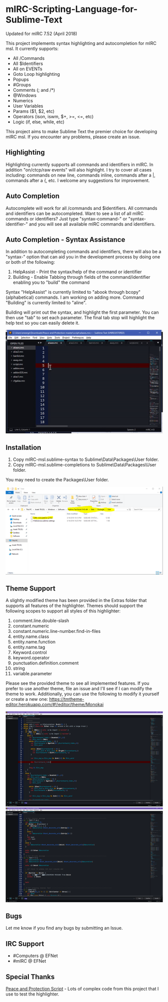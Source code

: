 # mIRC-Scripting-Language-for-Sublime-Text
Updated for mIRC 7.52 (April 2018)

This project implements syntax highlighting and autocompletion for mIRC msl.  It currently supports:
- All /Commands
- All $Identifiers
- All on EVENTs
- Goto Loop highlighting
- Popups
- #Groups
- Comments (; and /*)
- @Windows
- Numerics
- User Variables
- Params ($1, $2, etc)
- Operators (ison, iswm, $+, >=, <=, etc)
- Logic (if, else, while, etc)

This project aims to make Sublime Text the premier choice for developing mIRC msl.  If you encounter any problems, please create an issue.

Highlighting
---------------
Highlighting currently supports all commands and identifiers in mIRC.  In addition "on/ctcp/raw events" will also highlight.  I try to cover all cases including: commands on new line, commands inline, commands after a |, commands after a {, etc.  I welcome any suggestions for improvement.

Auto Completion
---------------
Autocomplete will work for all /commands and $identifiers.  All commands and identifiers can be autocompleted.  Want to see a list of all mIRC commands or identifiers? Just type "syntax-command-" or "syntax-identifier-" and you will see all available mIRC commands and identifiers.

Auto Completion - Syntax Assistance
-----------------------------------
In addition to autocompleting commands and identifiers, there will also be a "syntax-" option that can aid you in the development process by doing one or both of the following:
1. HelpAssist - Print the syntax/help of the command or identifier
2. Building - Enable Tabbing through fields of the command/identifier enabling you to "build" the command

Syntax "HelpAssist" is currently limited to "abook through bcopy" (alphabetical) commands.  I am working on adding more.
Command "Building" is currently limited to "aline".

Building will print out the syntax, and highlight the first parameter.  You can then use "tab" to set each parameter. The final tab stop will highlight the help text so you can easily delete it.

![Alt text](screenshots/build1.gif)


Installation
------------

1. Copy mIRC-msl.sublime-syntax to Sublime\Data\Packages\User folder.
2. Copy mIRC-msl.sublime-completions to Sublime\Data\Packages\User folder.

You may need to create the Packages\User folder.

![Alt text](screenshots/Install-screenshot.png)


Theme Support
--------
A slightly modified theme has been provided in the Extras folder that supports all features of the highlighter. Themes should support the following scopes to support all styles of this highlighter:
1. comment.line.double-slash
2. constant.numeric
3. constant.numeric.line-number.find-in-files
4. entity.name.class
5. entity.name.function
6. entity.name.tag
7. Keyword.control
8. keyword.operator
9. punctuation.definition.comment
10. string
11. variable.parameter

Please see the provided theme to see all implemented features. If you prefer to use another theme, file an issue and I'll see if I can modify the theme to work.  Additionally, you can use the following to modify it yourself or create a new one: https://tmtheme-editor.herokuapp.com/#!/editor/theme/Monokai

![Alt text](screenshots/screen1.png)
![Alt text](screenshots/screen2.png)

Bugs
---------------
Let me know if you find any bugs by submitting an Issue.

IRC Support
--------------
- #Computers @ EFNet
- #mIRC @ EFNet

Special Thanks
--------------
[Peace and Protection Script](https://github.com/solbu/Peace-and-Protection/) - Lots of complex code from this project that I use to test the highlighter.
